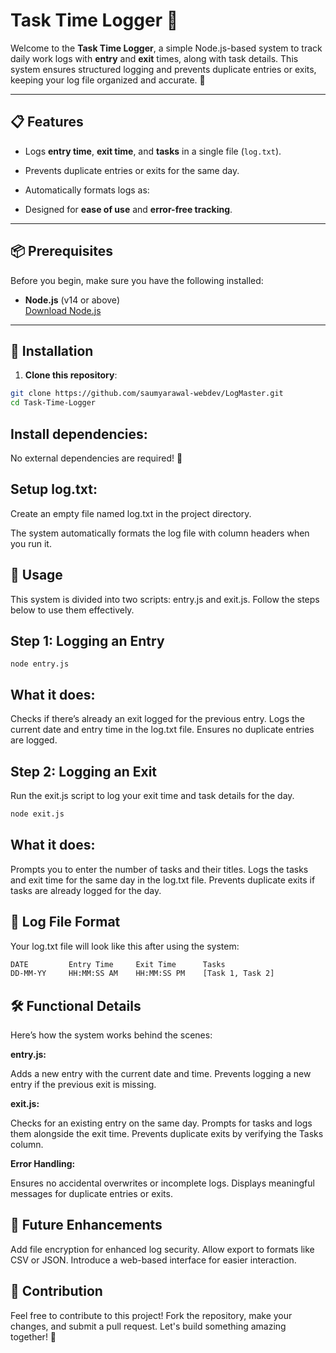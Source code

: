 # Task Time Logger 📜

Welcome to the **Task Time Logger**, a simple Node.js-based system to track daily work logs with **entry** and **exit** times, along with task details. This system ensures structured logging and prevents duplicate entries or exits, keeping your log file organized and accurate. 🚀

---

## 📋 Features

- Logs **entry time**, **exit time**, and **tasks** in a single file (`log.txt`).
- Prevents duplicate entries or exits for the same day.
- Automatically formats logs as:

- Designed for **ease of use** and **error-free tracking**.

---

## 📦 Prerequisites

Before you begin, make sure you have the following installed:

- **Node.js** (v14 or above)  
  [Download Node.js](https://nodejs.org/)

---

## 🚀 Installation

1. **Clone this repository**:

```bash
git clone https://github.com/saumyarawal-webdev/LogMaster.git
cd Task-Time-Logger
```

## Install dependencies:

No external dependencies are required! 🎉

## Setup log.txt:

Create an empty file named log.txt in the project directory.

The system automatically formats the log file with column headers when you run it.

## 🔄 Usage

This system is divided into two scripts: entry.js and exit.js. Follow the steps below to use them effectively.

## Step 1: Logging an Entry

```base
node entry.js
```

## What it does:

Checks if there’s already an exit logged for the previous entry.
Logs the current date and entry time in the log.txt file.
Ensures no duplicate entries are logged.

## Step 2: Logging an Exit

Run the exit.js script to log your exit time and task details for the day.

```bash
node exit.js
```

## What it does:

Prompts you to enter the number of tasks and their titles.
Logs the tasks and exit time for the same day in the log.txt file.
Prevents duplicate exits if tasks are already logged for the day.

## 📂 Log File Format

Your log.txt file will look like this after using the system:

```txt
DATE         Entry Time     Exit Time      Tasks
DD-MM-YY     HH:MM:SS AM    HH:MM:SS PM    [Task 1, Task 2]
```

## 🛠 Functional Details

Here’s how the system works behind the scenes:

**entry.js:**

Adds a new entry with the current date and time.
Prevents logging a new entry if the previous exit is missing.

**exit.js:**

Checks for an existing entry on the same day.
Prompts for tasks and logs them alongside the exit time.
Prevents duplicate exits by verifying the Tasks column.

**Error Handling:**

Ensures no accidental overwrites or incomplete logs.
Displays meaningful messages for duplicate entries or exits.

## 🧩 Future Enhancements

Add file encryption for enhanced log security.
Allow export to formats like CSV or JSON.
Introduce a web-based interface for easier interaction.

## 🤝 Contribution

Feel free to contribute to this project! Fork the repository, make your changes, and submit a pull request. Let's build something amazing together! 🚀
